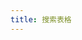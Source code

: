 ```yaml
---
title: 搜索表格
---
```

<div ref="customRenderer"></div>

<script>
 // 这里之后换成loader方案
  import React, { Suspense } from 'react';
  import ReactDOM from "react-dom";
  import { Link, useConfig  } from 'docz';
  import Package from '@docz-mdx/index.jsx';
  import Content from './Content.mdx';
  export default {
    mounted() {
      ReactDOM.render(React.createElement(Package, {
        Content
      }), this.$refs.customRenderer);
    }
  }
</script>